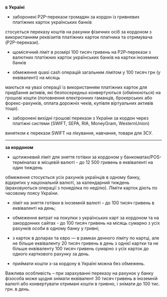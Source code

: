 **в Україні**

- заборонені P2P-перекази громадян за кордон із гривневих платіжних карток українських банків

<section>

стосується переказу коштів на рахунки фізичних осіб за кордоном з використанням реквізитів платіжних карток платника та отримувача (P2P-перекази).
</section>

- щомісячний ліміт в розмірі 100 тисяч гривень на Р2Р-перекази з валютних платіжних карток українських банків на картки іноземних банків 

- обмеження quasi cash операцій загальним лімітом у 100 тисяч грн (у еквіваленті) на місяць

<section>

маються на увазі операції із використанням платіжних карток для придбання активів, які безпосередньо конвертуються (обмінюються) на грошові кошти (поповнення електронних гаманців, брокерських або форекс-рахунків, оплата дорожніх чеків, купівля віртуальних активів тощо).
</section>
 

- заборонені вихідні грошові перекази з України за кордон через платіжні системи (SWIFT, SEPA, RIA, MoneyGram, WesternUnion)

<section>

винятком є перекази SWIFT на лікування, навчання, товари для ЗСУ.
</section>



***





**за кордоном**

- щотижневий ліміт для зняття готівки за кордоном у банкоматах/POS-терміналах в місцевій валюті - до 12 500 гривень в еквіваленті на один тиждень

<section>

обмеження стосується усіх рахунків українців в одному банку, відкритих у національній валюті, за календарний тиждень (враховуються операції з понеділка по неділю). Ліміти карток діють по часовому поясу України.
</section>

- ліміт на зняття готівки в іноземній валюті – до 100 тисяч гривень в еквіваленті на день;

- обмеження витрат на покупки з українських карт за кордоном та на закордонних сайтах - до 100 тисяч гривень на місяць сумарно з усіх рахунків особи в одному банку у гривні;

- з карток в доларах та євро ​— в рамках денного ліміту по картці, але не більше еквіваленту 20 тисяч гривень в день з однієї картки та не більше еквіваленту 100 тисяч гривень сумарно з усіх карток до одного карткового рахунку за день.

- приймати кошти з-за кордону в Україні можна без обмежень. 

<section type="note">

Важлива особливість – при зарахуванні переказу на рахунок у банку фізособа може щодня знімати еквівалент 30 тисяч гривень в іноземній валюті або конвертувати отримані кошти в гривню, і знімати до 100 тис. грн. в день.
</section>
